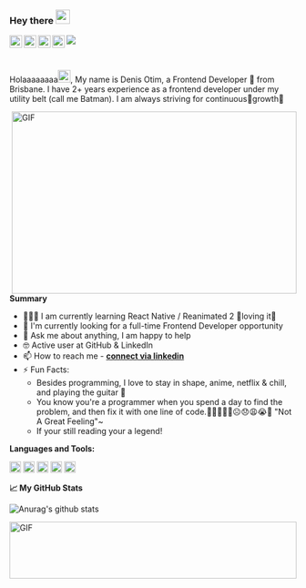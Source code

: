 ### Hey there <img src="https://media.giphy.com/media/hvRJCLFzcasrR4ia7z/giphy.gif" width="25px">

<a href="https://dribbble.com/DmanCoder/">
  <img align="left" alt="Denis's Dribbble" width="22px" src="https://cdn.jsdelivr.net/npm/simple-icons@v3/icons/dribbble.svg" />
</a>
<a href="https://twitter.com/1_otim/">
  <img align="left" alt="Abhishek Naidu | Twitter" width="22px" src="https://cdn.jsdelivr.net/npm/simple-icons@v3/icons/twitter.svg" />
</a>
<a href="https://www.linkedin.com/in/denis-otim-63661a11a/">
  <img align="left" alt="Abhishek's LinkdeIN" width="22px" src="https://cdn.jsdelivr.net/npm/simple-icons@v3/icons/linkedin.svg" />
</a>
<a href="https://www.instagram.com/denisotim4ever/">
  <img align="left" alt="Abhishek's Instagram" width="22px" src="https://cdn.jsdelivr.net/npm/simple-icons@v3/icons/instagram.svg" />
</a>

![](https://visitor-badge.glitch.me/badge?page_id=DmanCoder.DmanCoder)

<br />

Holaaaaaaaa<img alt="Denis's Dribbble" width="22px" src="https://camo.githubusercontent.com/90cb7943ff2732c20f4cdeec1338e3c793aca37896cadcf3fcd8275964e1d2d7/68747470733a2f2f656d6f6a69732e736c61636b6d6f6a69732e636f6d2f656d6f6a69732f696d616765732f313538383331353032342f383832332f68797065726b697474792e6769663f31353838333135303234" />, My name is Denis Otim, a Frontend Developer 🚀 from Brisbane. I have 2+ years experience as a frontend developer under my utility belt (call me Batman). I am always striving for continuous🌱growth💯

  <img align="right" alt="GIF" src="https://github.com/DmanCoder/DmanCoder/blob/main/assets/dbz.gif" width="500" height="320" />

**Summary**

- 👨🏽‍💻 I am currently learning React Native / Reanimated 2 💖loving it💖
- 🙌 I'm currently looking for a full-time Frontend Developer opportunity
- 💬 Ask me about anything, I am happy to help
- 🤓 Active user at GitHub & LinkedIn
- 📫 How to reach me - **[connect via linkedin](https://www.linkedin.com/in/denis-otim-63661a11a/)**
- ⚡ Fun Facts:
  - Besides programming, I love to stay in shape, anime, netflix & chill, and playing the guitar 🎸
  - You know you're a programmer when you spend a day to find the problem, and then fix it with one line of code.🤣😂😅😐🙁☹️😞😩😭😤 "Not A Great Feeling"~
  - If your still reading your a legend!

**Languages and Tools:**

<code><img height="20" src="https://camo.githubusercontent.com/ece04e9e6d8e7370a88024f41d544915e01ce71b5457326c08349cc282ccf2d4/68747470733a2f2f6d65646961332e67697068792e636f6d2f6d656469612f6c6e377a32655772696951416c6c6656636e2f323030772e77656270"></code>
<code><img height="20" src="https://camo.githubusercontent.com/cda2bff49eb0cd388393e08dd91cc3cf461f095e387d3fdcb8648ab0418010aa/68747470733a2f2f692e67697068792e636f6d2f6d656469612f654e41736a4f353574506267616f72376d612f323030772e77656270"></code>
<code><img height="20" src="https://camo.githubusercontent.com/3cc5769614aa5306d6452456e393b58ecfe23c4a904ca52dece5341e0794cbe9/68747470733a2f2f692e67697068792e636f6d2f6d656469612f56674774686b68557647674f6974375939692f3230302e77656270"></code>
<code><img height="20" src="https://camo.githubusercontent.com/0cad3f969b0946abd0e5f16e9ed1ff78a2495a40c2bb5c6414aefd4be76505aa/68747470733a2f2f692e67697068792e636f6d2f6d656469612f4b7a4a6b7a6a676766474e355079366e6b542f3230302e77656270"></code>
<code><img height="20" src="https://camo.githubusercontent.com/4d67389739aa53e876a878719fa61eeebea468ae0be6af71903fa8c4c9b72018/68747470733a2f2f692e67697068792e636f6d2f6d656469612f49647941514a564e326b56504e55726f6a4d2f3230302e77656270"></code>

**📈 My GitHub Stats**

![Anurag's github stats](https://github-readme-stats.vercel.app/api?username=DmanCoder&show_icons=true&theme=graywhite )


  <img align="left" alt="GIF" src="https://raw.githubusercontent.com/BrunnerLivio/brunnerlivio/master/images/marquee.svg" width="100%" height="100" />
